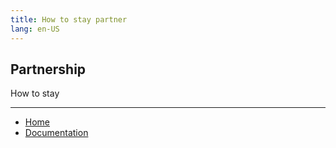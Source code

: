 ```yaml
---
title: How to stay partner
lang: en-US
---
```


## Partnership

How to stay

---
+ [Home](http://www.dialogware.com/)
+ [Documentation](http://docs.dialogware.com/)
